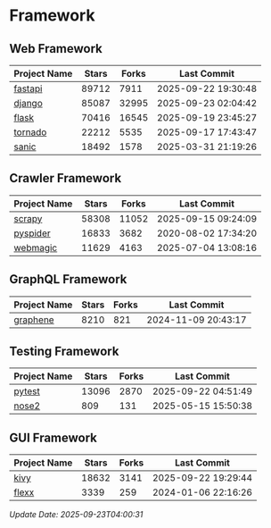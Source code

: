 # Framework

## Web Framework
| Project Name | Stars | Forks | Last Commit |
| ------------ | ----- | ----- | ----------- |
| [fastapi](https://github.com/fastapi/fastapi) | 89712 | 7911 | 2025-09-22 19:30:48 |
| [django](https://github.com/django/django) | 85087 | 32995 | 2025-09-23 02:04:42 |
| [flask](https://github.com/pallets/flask) | 70416 | 16545 | 2025-09-19 23:45:27 |
| [tornado](https://github.com/tornadoweb/tornado) | 22212 | 5535 | 2025-09-17 17:43:47 |
| [sanic](https://github.com/sanic-org/sanic) | 18492 | 1578 | 2025-03-31 21:19:26 |

## Crawler Framework
| Project Name | Stars | Forks | Last Commit |
| ------------ | ----- | ----- | ----------- |
| [scrapy](https://github.com/scrapy/scrapy) | 58308 | 11052 | 2025-09-15 09:24:09 |
| [pyspider](https://github.com/binux/pyspider) | 16833 | 3682 | 2020-08-02 17:34:20 |
| [webmagic](https://github.com/code4craft/webmagic) | 11629 | 4163 | 2025-07-04 13:08:16 |

## GraphQL Framework
| Project Name | Stars | Forks | Last Commit |
| ------------ | ----- | ----- | ----------- |
| [graphene](https://github.com/graphql-python/graphene) | 8210 | 821 | 2024-11-09 20:43:17 |

## Testing Framework
| Project Name | Stars | Forks | Last Commit |
| ------------ | ----- | ----- | ----------- |
| [pytest](https://github.com/pytest-dev/pytest) | 13096 | 2870 | 2025-09-22 04:51:49 |
| [nose2](https://github.com/nose-devs/nose2) | 809 | 131 | 2025-05-15 15:50:38 |

## GUI Framework
| Project Name | Stars | Forks | Last Commit |
| ------------ | ----- | ----- | ----------- |
| [kivy](https://github.com/kivy/kivy) | 18632 | 3141 | 2025-09-22 19:29:44 |
| [flexx](https://github.com/flexxui/flexx) | 3339 | 259 | 2024-01-06 22:16:26 |

*Update Date: 2025-09-23T04:00:31*